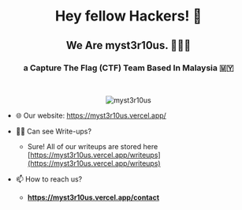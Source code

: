 <h1 align="center">
  Hey fellow Hackers! 👋 <br>
  <h2 align="center">We Are myst3r10us. 👨🏻‍💻 </h2>
</h1>

<h3 align="center">a Capture The Flag (CTF) Team Based In Malaysia 🇲🇾</h3>
<br>

<p align="center"> <img src="https://komarev.com/ghpvc/?username=myst3r10us&label=Profile%20views&color=0e75b6&style=flat" alt="myst3r10us" /> </p>

- 🌐 Our website: https://myst3r10us.vercel.app/

- 👨‍💻 Can see Write-ups?
  -  Sure! All of our writeups are stored here [https://myst3r10us.vercel.app/writeups](https://myst3r10us.vercel.app/writeups)

- 📫 How to reach us?
  - **https://myst3r10us.vercel.app/contact**

<!-- Soon 
<h3 align="left">Connect with me:</h3>
<p align="left">
</p>
-->

